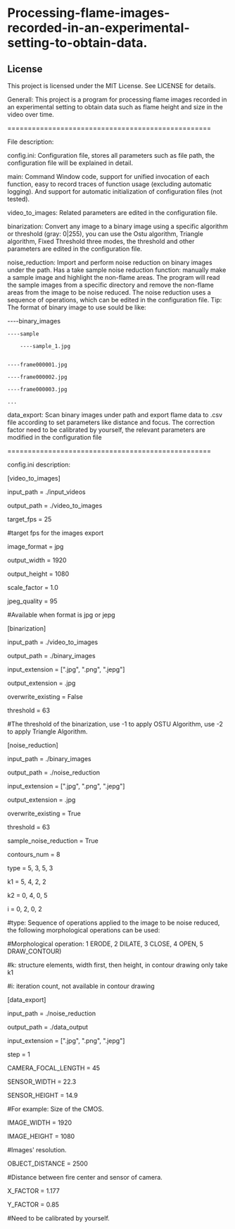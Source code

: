 # Processing-flame-images-recorded-in-an-experimental-setting-to-obtain-data.
## License  
This project is licensed under the MIT License. See LICENSE for details.

Generall:
This project is a program for processing flame images recorded in an experimental setting to obtain data such as flame height and size in the video over time.


==================================================


File description: 

config.ini: 
Configuration file, stores all parameters such as file path, the configuration file will be explained in detail.


main:
Command Window code, support for unified invocation of each function, easy to record traces of function usage (excluding automatic logging). And support for automatic initialization of configuration files (not tested).


video_to_images: 
Related parameters are edited in the configuration file.


binarization: 
Convert any image to a binary image using a specific algorithm or threshold (gray: 0|255), you can use the Ostu algorithm, Triangle algorithm, Fixed Threshold three modes, the threshold and other parameters are edited in the configuration file.


noise_reduction: 
Import and perform noise reduction on binary images under the path. Has a take sample noise reduction function: manually make a sample image and highlight the non-flame areas. The program will read the sample images from a specific directory and remove the non-flame areas from the image to be noise reduced. The noise reduction uses a sequence of operations, which can be edited in the configuration file.
Tip: The format of binary image to use sould be like:



----binary_images

    ----sample
    
        ----sample_1.jpg
        

    ----frame000001.jpg

    ----frame000002.jpg

    ----frame000003.jpg

    ...



data_export: 
Scan binary images under path and export flame data to .csv file according to set parameters like distance and focus. The correction factor need to be calibrated by yourself, the relevant parameters are modified in the configuration file


==================================================


config.ini description:

[video_to_images]

input_path = ./input_videos

output_path = ./video_to_images

target_fps = 25

#target fps for the images export

image_format = jpg

output_width = 1920

output_height = 1080

scale_factor = 1.0

jpeg_quality = 95

#Available when format is jpg or jepg


[binarization]

input_path = ./video_to_images

output_path = ./binary_images

input_extension = [".jpg", ".png", ".jepg"]

output_extension = .jpg

overwrite_existing = False

threshold = 63

#The threshold of the binarization, use -1 to apply OSTU Algorithm, use -2 to apply Triangle Algorithm.


[noise_reduction]

input_path = ./binary_images

output_path = ./noise_reduction

input_extension = [".jpg", ".png", ".jepg"]

output_extension = .jpg

overwrite_existing = True

threshold = 63

sample_noise_reduction = True

contours_num = 8

type = 5, 3, 5, 3

k1 = 5, 4, 2, 2

k2 = 0, 4, 0, 5

i = 0, 2, 0, 2

#type: Sequence of operations applied to the image to be noise reduced, the following morphological operations can be used:

#Morphological operation: 1 ERODE, 2 DILATE, 3 CLOSE, 4 OPEN, 5 DRAW_CONTOUR)

#k: structure elements, width first, then height, in contour drawing only take k1 

#i: iteration count, not available in contour drawing


[data_export]

input_path = ./noise_reduction

output_path = ./data_output

input_extension = [".jpg", ".png", ".jepg"]

step = 1

CAMERA_FOCAL_LENGTH = 45

SENSOR_WIDTH = 22.3

SENSOR_HEIGHT = 14.9

#For example: Size of the CMOS.

IMAGE_WIDTH = 1920

IMAGE_HEIGHT = 1080

#Images' resolution.

OBJECT_DISTANCE = 2500

#Distance between fire center and sensor of camera.

X_FACTOR = 1.177

Y_FACTOR = 0.85

#Need to be calibrated by yourself.
